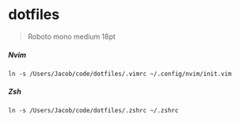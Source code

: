 # dotfiles

> Roboto mono medium 18pt

##### Nvim
```ln -s /Users/Jacob/code/dotfiles/.vimrc ~/.config/nvim/init.vim```
##### Zsh
```ln -s /Users/Jacob/code/dotfiles/.zshrc ~/.zshrc```
